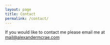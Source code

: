 ```yaml
---
layout: page
title: Contact
permalink: /contact/
---
```


If you would like to contact me please email me at mail@alexandermcrae.com